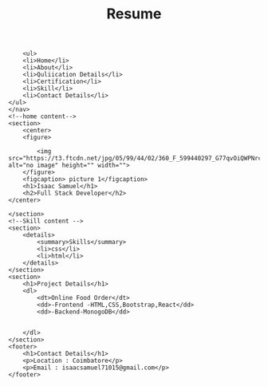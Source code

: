 <!DOCTYPE html>
<html lang="en">
<head>
    <title>Document</title>
</head>
<body>
    <header> <h1>Resume</h1>
    </header>
    <nav>
    
        <ul>
        <li>Home</li>
        <li>About</li>
        <li>Quliication Details</li>
        <li>Certification</li>
        <li>Skill</li>
        <li>Contact Details</li>
    </ul>
    </nav>
    <!--home content-->
    <section>
        <center>
        <figure>

            <img src="https://t3.ftcdn.net/jpg/05/99/44/02/360_F_599440297_G77qvOiQWPNrctJZYvVyVkUQS1pQEBU0.jpg" alt="no image" height="" width="">
        </figure>
        <figcaption> picture 1</figcaption>
        <h1>Isaac Samuel</h1>
        <h2>Full Stack Developer</h2>
    </center>

    </section>
    <!--Skill content -->
    <section>
        <details>
            <summary>Skills</summary>
            <li>css</li>
            <li>html</li>
        </details>
    </section>
    <section>
        <h1>Project Details</h1>
        <dl>
            <dt>Online Food Order</dt>
            <dd>-Frontend -HTML,CSS,Bootstrap,React</dd>
            <dd>-Backend-MonogoDB</dd>

           
        </dl>
    </section>
    <footer>
        <h1>Contact Details</h1>
        <p>Location : Coimbatore</p>
        <p>Email : isaacsamuel71015@gmail.com</p>
    </footer>
    
    
</body>
</html>
